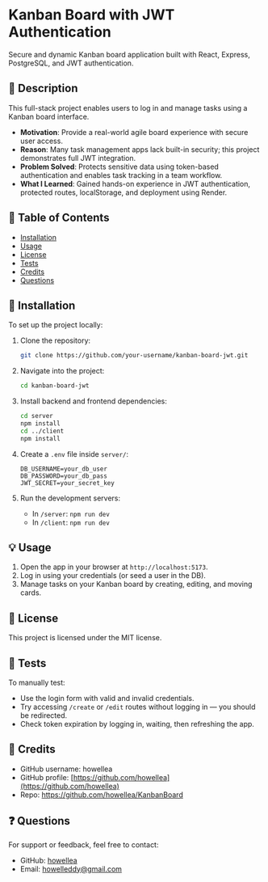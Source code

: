 # Kanban Board with JWT Authentication

Secure and dynamic Kanban board application built with React, Express, PostgreSQL, and JWT authentication.

## 📝 Description

This full-stack project enables users to log in and manage tasks using a Kanban board interface.

- **Motivation**: Provide a real-world agile board experience with secure user access.
- **Reason**: Many task management apps lack built-in security; this project demonstrates full JWT integration.
- **Problem Solved**: Protects sensitive data using token-based authentication and enables task tracking in a team workflow.
- **What I Learned**: Gained hands-on experience in JWT authentication, protected routes, localStorage, and deployment using Render.

## 📑 Table of Contents

- [Installation](#installation)
- [Usage](#usage)
- [License](#license)
- [Tests](#tests)
- [Credits](#credits)
- [Questions](#questions)

## 🚀 Installation

To set up the project locally:

1. Clone the repository:
   ```bash
   git clone https://github.com/your-username/kanban-board-jwt.git
   ```

2. Navigate into the project:
   ```bash
   cd kanban-board-jwt
   ```

3. Install backend and frontend dependencies:
   ```bash
   cd server
   npm install
   cd ../client
   npm install
   ```

4. Create a `.env` file inside `server/`:
   ```env
   DB_USERNAME=your_db_user
   DB_PASSWORD=your_db_pass
   JWT_SECRET=your_secret_key
   ```

5. Run the development servers:
   - In `/server`: `npm run dev`
   - In `/client`: `npm run dev`

## 💡 Usage

1. Open the app in your browser at `http://localhost:5173`.
2. Log in using your credentials (or seed a user in the DB).
3. Manage tasks on your Kanban board by creating, editing, and moving cards.

## 📜 License

This project is licensed under the MIT license.

## 🧪 Tests

To manually test:

- Use the login form with valid and invalid credentials.
- Try accessing `/create` or `/edit` routes without logging in — you should be redirected.
- Check token expiration by logging in, waiting, then refreshing the app.

## 🙌 Credits

- GitHub username: howellea
- GitHub profile: [https://github.com/howellea](https://github.com/howellea)
- Repo: https://github.com/howellea/KanbanBoard

## ❓ Questions

For support or feedback, feel free to contact:

- GitHub: [howellea](https://github.com/howellea)
- Email: howelleddy@gmail.com
